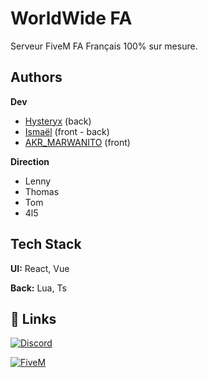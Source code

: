 # WorldWide FA

Serveur FiveM FA Français 100% sur mesure.


## Authors

**Dev** 
- [Hysteryx](https://github.com/Hysteryx) (back) 
- [Ismaël](https://github.com/Sameedevv) (front - back)
- [AKR_MARWANITO](https://github.com/Marwanito26) (front)

**Direction**
- Lenny
- Thomas
- Tom
- 4l5

## Tech Stack

**UI:** React, Vue

**Back:** Lua, Ts


## 🔗 Links
[![Discord](https://img.shields.io/badge/Discord-000?style=for-the-badge&logo=discord&logoColor=white)](https://discord.gg/worldwidefa)

[![FiveM](https://img.shields.io/badge/FiveM-000?style=for-the-badge&logo=fivem&logoColor=white)](https://fivem.net/)

